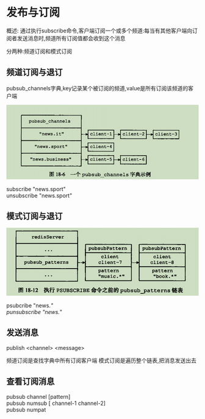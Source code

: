 # 发布与订阅

概述: 通过执行subscribe命令,客户端订阅一个或多个频道:每当有其他客户端向订阅者发送消息时,频道所有订阅值都会收到这个消息

分两种:频道订阅和模式订阅

## 频道订阅与退订

pubsub_channels字典,key记录某个被订阅的频道,value是所有订阅该频道的客户端

![频道订阅](../pic/subchannel.png)

subscribe "news.sport"\
unsubscribe "news.sport"

## 模式订阅与退订

![模式订阅](../pic/screenshot.png)

psubcribe "news.*"\
punsubscribe "news.*"

## 发送消息

publish \<channel> \<message>

频道订阅是查找字典中所有订阅客户端
模式订阅是遍历整个链表,把消息发送出去

## 查看订阅消息

pubsub channel [pattern] \
pubsub numsub [ channel-1 channel-2]\
pubsub numpat 

